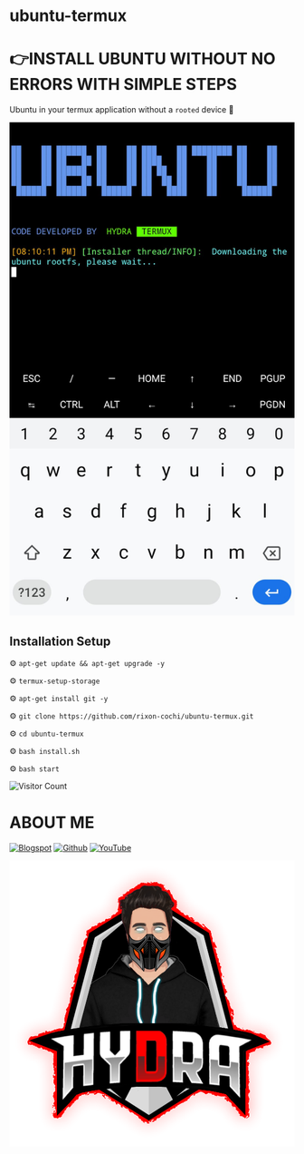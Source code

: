# ubuntu-termux

# 👉INSTALL UBUNTU WITHOUT NO ERRORS WITH SIMPLE STEPS

Ubuntu in your termux application without a ` rooted ` device 📱

![UBUNTU SCREENSHORT](https://github.com/HYDRA-TERMUX/ubuntu-termux/blob/main/IMG/Screenshot_20250225-201013_Termux~2.jpg)


## Installation Setup

⚙️  ``` apt-get update && apt-get upgrade -y ```

⚙️ ``` termux-setup-storage ```

⚙️ ``` apt-get install git -y ```

⚙️ ``` git clone https://github.com/rixon-cochi/ubuntu-termux.git ```

⚙️ ``` cd ubuntu-termux ```

⚙️ ``` bash install.sh ```

⚙️ ``` bash start ```



![Visitor Count](https://profile-counter.glitch.me/HYDRA-TERMUX/count.svg)


# ABOUT ME

[![Blogspot](https://img.shields.io/badge/WEBSITE-VISIT-yellow?style=for-the-badge&logo=blogger)](https://hydratermux.blogspot.com)
[![Github](https://img.shields.io/badge/Github-HYDRA--TERMUX-green?style=for-the-badge&logo=github)](https://github.com/hydra-termux)
[![YouTube](https://img.shields.io/badge/youtube-HYDRA--TERMUX-red?style=for-the-badge&logo=youtube)](https://www.youtube.com/@HYDRATERMUX)





<p align="center"><a href="https://github.com/HYDRA-TERMUX"><img src="https://github.com/rixon-cochi/ubuntu-termux/blob/main/IMG/1622660983853.png"=alt"bt">
</p>

